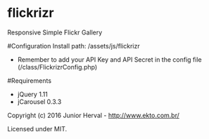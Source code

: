 # flickrizr
Responsive Simple Flickr Gallery

#Configuration
Install path: <root>/assets/js/flickrizr
* Remember to add your API Key and API Secret in the config file (<installation-path>/class/FlickrizrConfig.php)

#Requirements
- jQuery 1.11
- jCarousel 0.3.3

Copyright (c) 2016 Junior Herval - http://www.ekto.com.br/

Licensed under MIT.

